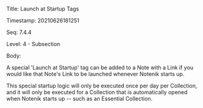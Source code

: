 Title:  Launch at Startup Tags

Timestamp: 20210626181251

Seq:    7.4.4

Level:  4 - Subsection

Body: 

A special 'Launch at Startup' tag can be added to a Note with a Link if you would like that Note's Link to be launched whenever Notenik starts up. 

This special startup logic will only be executed once per day per Collection, and it will only be executed for a Collection that is automatically opened when Notenik starts up -- such as an Essential Collection.
